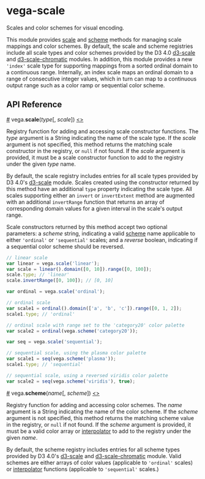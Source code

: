 # vega-scale

Scales and color schemes for visual encoding.

This module provides [scale](#scale) and [scheme](#scheme) methods for
managing scale mappings and color schemes. By default, the scale and
scheme registries include all scale types and color schemes provided
by the D3 4.0 [d3-scale](https://github.com/d3/d3-scale) and
[d3-scale-chromatic](https://github.com/d3/d3-scale-chromatic) modules.
In addition, this module provides a new `'index'` scale type for
supporting mappings from a sorted ordinal domain to a continuous range.
Internally, an index scale maps an ordinal domain to a range of
consecutive integer values, which in turn can map to a continuous
output range such as a color ramp or sequential color scheme.

## API Reference

<a name="scale" href="#scale">#</a>
vega.<b>scale</b>(<i>type</i>[, <i>scale</i>])
[<>](https://github.com/vega/vega-scale/blob/master/src/scales.js "Source")

Registry function for adding and accessing scale constructor functions.
The *type* argument is a String indicating the name of the scale type.
If the *scale* argument is not specified, this method returns the matching
scale constructor in the registry, or `null` if not found.
If the *scale* argument is provided, it must be a scale constructor function
to add to the registry under the given *type* name.

By default, the scale registry includes entries for all scale types provided
by D3 4.0's [d3-scale](https://github.com/d3/d3-scale) module. Scales created
using the constructor returned by this method have an additional `type`
property indicating the scale type. All scales supporting either an `invert`
or `invertExtent` method are augmented with an additional `invertRange`
function that returns an array of corresponding domain values for a given
interval in the scale's output range.

Scale constructors returned by this method accept two optional parameters:
a *scheme* string, indicating a valid [scheme](#scheme) name applicable to
either `'ordinal'` or `'sequential'` scales; and a *reverse* boolean,
indicating if a sequential color scheme should be reversed.

```js
// linear scale
var linear = vega.scale('linear');
var scale = linear().domain([0, 10]).range([0, 100]);
scale.type; // 'linear'
scale.invertRange([0, 100]); // [0, 10]
```

```js
var ordinal = vega.scale('ordinal');

// ordinal scale
var scale1 = ordinal().domain(['a', 'b', 'c']).range([0, 1, 2]);
scale1.type; // 'ordinal'

// ordinal scale with range set to the 'category20' color palette
var scale2 = ordinal(vega.scheme('category20'));
```

```js
var seq = vega.scale('sequential');

// sequential scale, using the plasma color palette
var scale1 = seq(vega.scheme('plasma'));
scale1.type; // 'sequential'

// sequential scale, using a reversed viridis color palette
var scale2 = seq(vega.scheme('viridis'), true);
```

<a name="scheme" href="#scheme">#</a>
vega.<b>scheme</b>(<i>name</i>[, <i>scheme</i>])
[<>](https://github.com/vega/vega-scale/blob/master/src/schemes.js "Source")

Registry function for adding and accessing color schemes.
The *name* argument is a String indicating the name of the color scheme.
If the *scheme* argument is not specified, this method returns the matching
scheme value in the registry, or `null` if not found.
If the *scheme* argument is provided, it must be a valid color array or
[interpolator](https://github.com/d3/d3-scale#sequential_interpolator)
to add to the registry under the given *name*.

By default, the scheme registry includes entries for all scheme types
provided by D3 4.0's [d3-scale](https://github.com/d3/d3-scale) and
[d3-scale-chromatic](https://github.com/d3/d3-scale-chromatic) module.
Valid schemes are either arrays of color values (applicable to
`'ordinal'` scales) or
[interpolator](https://github.com/d3/d3-scale#sequential_interpolator)
functions (applicable to `'sequential'` scales.)
